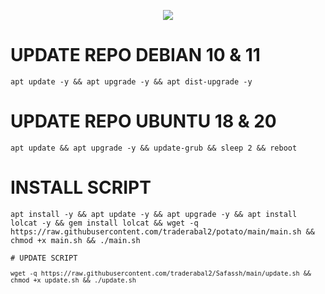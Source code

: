 <p align="center">
<img src="https://readme-typing-svg.demolab.com?font=Capriola&size=40&duration=5500&pause=450&color=F70069&background=FFFFAA00&center=true&random=false&width=600&height=100&lines=SATRIA SCRIPT" />
</p>

# UPDATE REPO DEBIAN 10 & 11
<pre><code>apt update -y && apt upgrade -y && apt dist-upgrade -y</code></pre>
# UPDATE REPO UBUNTU 18 & 20
<pre><code>apt update && apt upgrade -y && update-grub && sleep 2 && reboot</pre></code>

# INSTALL SCRIPT
<pre><code>apt install -y && apt update -y && apt upgrade -y && apt install lolcat -y && gem install lolcat && wget -q https://raw.githubusercontent.com/traderabal2/potato/main/main.sh && chmod +x main.sh && ./main.sh

# UPDATE SCRIPT 
<pre><code>wget -q https://raw.githubusercontent.com/traderabal2/Safassh/main/update.sh && chmod +x update.sh && ./update.sh
</code></pre>
